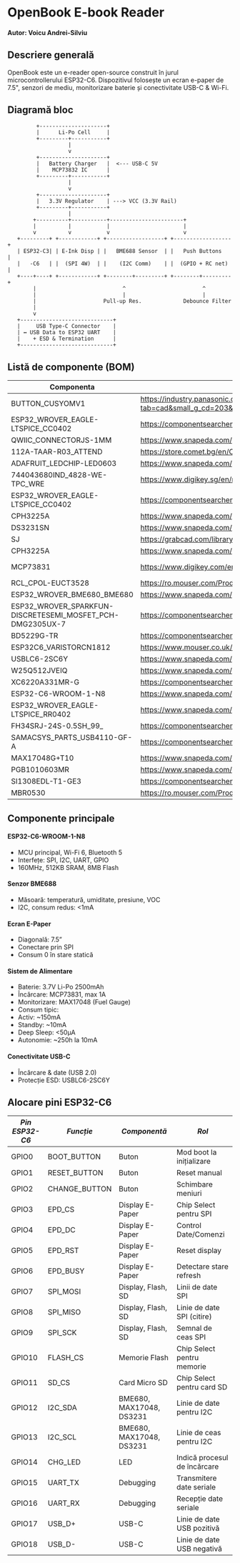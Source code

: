 # OpenBook E-book Reader

#### Autor: Voicu Andrei-Silviu

## Descriere generală

OpenBook este un e-reader open-source construit în jurul microcontrollerului ESP32-C6. Dispozitivul folosește un ecran e-paper de 7.5", senzori de mediu, monitorizare baterie și conectivitate USB-C & Wi-Fi.

## Diagramă bloc

```plaintext
         +---------------------+
         |      Li-Po Cell     |
         +---------+-----------+
                   |
                   v
         +---------------------+
         |   Battery Charger   |  <--- USB-C 5V
         |    MCP73832 IC      |
         +---------+-----------+
                   |
                   v
         +---------------------+
         |   3.3V Regulator    | ---> VCC (3.3V Rail)
         +---------+-----------+
                   |
        +----------+-----------+-----------------------+
        |          |           |                       |
        v          v           v                       v
   +---------+ +------------+ +------------------+ +------------------+
   | ESP32-C3| | E-Ink Disp | |   BME688 Sensor  | |   Push Buttons   |
   |   -C6   | |  (SPI 4W)  | |    (I2C Comm)    | |  (GPIO + RC net) |
   +----+----+ +------------+ +--------+---------+ +--------+---------+
        |                           ^                        ^
        |                           |                        |
        |                     Pull-up Res.             Debounce Filter
        |
        v
   +-----------------------------+
   |     USB Type-C Connector    |
   | ↔ USB Data to ESP32 UART    |
   |    + ESD & Termination      |
   +-----------------------------+
```

## Listă de componente (BOM)

| Componenta    | Link | Datasheet
| -------- | ------- |--------|
|BUTTON_CUSYOMV1|https://industry.panasonic.com/global/en/downloads?tab=cad&small_g_cd=203&part_no=EVQPUJ02K&q=RVZRUFVKMDJLJTdDMTMlN0MyMDMlN0MzNDU5JTdDMSU3QyU3QyU3Q2ZhbHNl|https://industry.panasonic.com/global/en/downloads?tab=catalog&small_g_cd=203&part_no=EVQPUJ02K&q=RVZRUFVKMDJLJTdDMTMlN0MyMDMlN0MzNDU5JTdDMSU3QyU3QzIlN0NmYWxzZQ%3D%3D
|ESP32_WROVER_EAGLE-LTSPICE_CC0402|https://componentsearchengine.com/part-view/CC0402MRX5R5BB106/YAGEO|https://componentsearchengine.com/Datasheets/2/CC0402MRX5R5BB106.pdf
| QWIIC_CONNECTORJS-1MM | https://www.snapeda.com/parts/PRT-14417/SparkFun/view-part/     |https://www.snapeda.com/parts/PRT-14417/SparkFun%20Electronics/datasheet/
|112A-TAAR-R03_ATTEND|https://store.comet.bg/en/Catalogue/Product/43497/|https://store.comet.bg/en/Catalogue/Product/43497/|
|ADAFRUIT_LEDCHIP-LED0603|https://www.snapeda.com/parts/KP-1608SURCK/Kingbright/view-part/?ref=search&t=LED%200603|https://www.snapeda.com/parts/KP-1608SURCK/Kingbright/datasheet/
|744043680IND_4828-WE-TPC_WRE|https://www.digikey.sg/en/models/1638515|https://www.we-online.com/components/products/datasheet/744043680.pdf
|ESP32_WROVER_EAGLE-LTSPICE_CC0402|https://componentsearchengine.com/Datasheets/2/CC0402MRX5R5BB106.pdf|https://componentsearchengine.com/part-view/CC0402MRX5R5BB106/YAGEO|
|CPH3225A|https://www.snapeda.com/parts/CPH3225A/Seiko+Instruments/view-part/?ref=eda|https://www.snapeda.com/parts/CPH3225A/Seiko%20Instruments/datasheet/|
|DS3231SN|https://www.snapeda.com/parts/DS3231SN%23/Analog+Devices/view-part/?ref=eda|https://www.snapeda.com/parts/DS3231SN%23/Analog%20Devices/datasheet/|
|SJ|https://grabcad.com/library/solder-jumpers-1||
|CPH3225A|https://www.snapeda.com/parts/CPH3225A/Seiko+Instruments/view-part/?ref=eda|https://www.snapeda.com/parts/CPH3225A/Seiko%20Instruments/datasheet/|
|MCP73831|https://www.digikey.com/en/models/1874108|https://ww1.microchip.com/downloads/aemDocuments/documents/APID/ProductDocuments/DataSheets/MCP73831-Family-Data-Sheet-DS20001984H.pdf|
|RCL_CPOL-EUCT3528|https://ro.mouser.com/ProductDetail/Vishay-Sprague/TR3B106K025C1300?qs=jCGqFXxTmLdffnuDkXzk1g%3D%3D|https://www.vishay.com/docs/40080/tr3.pdf|
|ESP32_WROVER_BME680_BME680|https://www.snapeda.com/parts/BME680/Bosch/view-part/?welcome=home|https://www.snapeda.com/parts/BME680/Bosch%20Sensortec/datasheet/|
|ESP32_WROVER_SPARKFUN-DISCRETESEMI_MOSFET_PCH-DMG2305UX-7|https://componentsearchengine.com/part-view/DMG2305UX-7/Diodes%20Incorporated|https://www.diodes.com//assets/Datasheets/DMG2305UX.pdf|
|BD5229G-TR|https://componentsearchengine.com/part-view/BD5229G-TR/ROHM%20Semiconductor|https://datasheet.datasheetarchive.com/originals/distributors/Datasheets_SAMA/f2b9741ef86007909f138d561a359946.pdf|
|ESP32C6_VARISTORCN1812|https://www.mouser.co.uk/ProductDetail/EPCOS-TDK/B72520T0350K062?qs=dEfas%2FXlABIszF52uu7vrg%3D%3D|https://www.tdk-electronics.tdk.com/inf/75/db/CTVS_14/Surge_protection_series.pdf|
|USBLC6-2SC6Y|https://www.snapeda.com/parts/USBLC6-2SC6Y/STMicroelectronics/view-part/?ref=eda|https://www.snapeda.com/parts/USBLC6-2SC6Y/STMicroelectronics/datasheet/|
|W25Q512JVEIQ|https://www.snapeda.com/parts/W25Q512JVEIQ/Winbond+Electronics/view-part/?ref=eda|https://www.snapeda.com/parts/W25Q512JVEIQ/Winbond%20Electronics/datasheet/|
|XC6220A331MR-G|https://componentsearchengine.com/part-view/XC6220A331MR-G/Torex|https://product.torexsemi.com/system/files/series/xc6220.pdf|
|ESP32-C6-WROOM-1-N8|https://www.snapeda.com/parts/ESP32-C6-WROOM-1-N8/Espressif+Systems/view-part/?ref=eda|https://www.snapeda.com/parts/ESP32-C6-WROOM-1-N8/Espressif%20Systems/datasheet/
| ESP32_WROVER_EAGLE-LTSPICE_RR0402  | https://www.snapeda.com/parts/RC0402FR-07226RL/Yageo/view-part/    |https://www.snapeda.com/parts/RC0402FR-07226RL/Yageo/datasheet/
|FH34SRJ-24S-0.5SH_99_|https://componentsearchengine.com/part-view/XC6220A331MR-G/Torex|https://product.torexsemi.com/system/files/series/xc6220.pdf|
|SAMACSYS_PARTS_USB4110-GF-A|https://componentsearchengine.com/part-view/USB4110-GF-A/GCT%20(GLOBAL%20CONNECTOR%20TECHNOLOGY)|https://gct.co/files/drawings/usb4110.pdf|
|MAX17048G+T10|https://www.snapeda.com/parts/MAX17048G+T10/Analog+Devices/view-part/?ref=eda|https://www.snapeda.com/parts/MAX17048G+T10/Analog%20Devices/datasheet/|
|PGB1010603MR|https://www.snapeda.com/parts/PGB1010603MR/Littelfuse/view-part/?ref=eda|https://www.snapeda.com/parts/PGB1010603MR/Littelfuse%20Inc./datasheet/|
|SI1308EDL-T1-GE3|https://componentsearchengine.com/part-view/SI1308EDL-T1-GE3/Vishay|https://componentsearchengine.com/Datasheets/1/SI1308EDL-T1-GE3.pdf|
|MBR0530|https://ro.mouser.com/ProductDetail/KYOCERA-AVX/SD0805S020S1R0?qs=jCA%252BPfw4LHbpkAoSnwrdjw%3D%3D|https://ro.mouser.com/datasheet/2/40/schottky-3165252.pdf|

## Componente principale

#### ESP32-C6-WROOM-1-N8
- MCU principal, Wi-Fi 6, Bluetooth 5
- Interfețe: SPI, I2C, UART, GPIO
- 160MHz, 512KB SRAM, 8MB Flash

#### Senzor BME688
- Măsoară: temperatură, umiditate, presiune, VOC
- I2C, consum redus: <1mA

#### Ecran E-Paper
- Diagonală: 7.5”
- Conectare prin SPI
- Consum 0 în stare statică

#### Sistem de Alimentare
- Baterie: 3.7V Li-Po 2500mAh
- Încărcare: MCP73831, max 1A
- Monitorizare: MAX17048 (Fuel Gauge)
- Consum tipic:
- Activ: ~150mA
- Standby: ~10mA
- Deep Sleep: <50µA
- Autonomie: ~250h la 10mA

#### Conectivitate USB-C
- Încărcare & date (USB 2.0)
- Protecție ESD: USBLC6-2SC6Y

## Alocare pini ESP32-C6

| *Pin ESP32-C6* | *Funcție*         | *Componentă*         | *Rol*                                    |
|------------------|--------------------|------------------------|--------------------------------------------|
| GPIO0           | BOOT_BUTTON        | Buton                  | Mod boot la inițializare                   |
| GPIO1           | RESET_BUTTON       | Buton                  | Reset manual                               |
| GPIO2           | CHANGE_BUTTON      | Buton                  | Schimbare meniuri                          |
| GPIO3           | EPD_CS             | Display E-Paper        | Chip Select pentru SPI                     |
| GPIO4           | EPD_DC             | Display E-Paper        | Control Date/Comenzi                       |
| GPIO5           | EPD_RST            | Display E-Paper        | Reset display                              |
| GPIO6           | EPD_BUSY           | Display E-Paper        | Detectare stare refresh                    |
| GPIO7           | SPI_MOSI           | Display, Flash, SD     | Linii de date SPI                          |
| GPIO8           | SPI_MISO           | Display, Flash, SD     | Linie de date SPI (citire)                 |
| GPIO9           | SPI_SCK            | Display, Flash, SD     | Semnal de ceas SPI                         |
| GPIO10          | FLASH_CS           | Memorie Flash          | Chip Select pentru memorie                 |
| GPIO11          | SD_CS              | Card Micro SD          | Chip Select pentru card SD                 |
| GPIO12          | I2C_SDA            | BME680, MAX17048, DS3231 | Linie de date pentru I2C                   |
| GPIO13          | I2C_SCL            | BME680, MAX17048, DS3231 | Linie de ceas pentru I2C                   |
| GPIO14          | CHG_LED            | LED                    | Indică procesul de încărcare               |
| GPIO15          | UART_TX            | Debugging              | Transmitere date seriale                    |
| GPIO16          | UART_RX            | Debugging              | Recepție date seriale                       |
| GPIO17          | USB_D+             | USB-C                  | Linie de date USB pozitivă                  |
| GPIO18          | USB_D-             | USB-C                  | Linie de date USB negativă                  |
